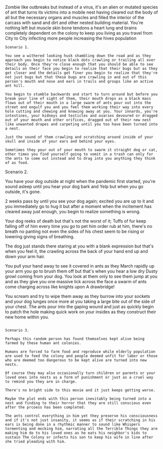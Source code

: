 Zombie like outbreaks  but instead of a virus, it's an alien or mutated species of ant that turns its victims into a mobile nest having cleared out the body of all but the necessary organs and muscles and filled the interior of the carcass with sand and dirt and other nested building material. You're nothing left but muscle skin bone tendons a heart lung and brains completely dependent on the colony to keep you living as you travel from City to City infecting more people increasing the hives population

~~~~~~~~~
Scenario 1.

You see a withered looking husk shambling down the road and as they approach you begin to notice black dots crawling or trailing all over their body. Once they're close enough that you should be able to see details on their face you begin to realize that their bugs but as they get closer and the details get finer you begin to realize that they're not just bugs but that these bugs are crawling in and out of this person's mouth and nose and ears in trails and groups like an active ant hill.

You begin to stumble backwards and start to turn around but before you break your line of sight of them, their mouth drops as a black mass flows out of their mouth in a large swarm of ants pour out into the street and engulf you and you feel them working their way into every hole cutting and chewing and knowing away at you. Your innards, you're intestines, your kidneys and testicles and ovaries devoured or dragged out of your mouth and other orifices, dragged out of their new nest like unwanted drapes and carpeting until you too have been turned into a nest.

Just the sound of them crawling and scratching around inside of your skull and inside of your ears and behind your eyes.

Sometimes they pour out of your mouth to swarm it straight dog or cat, other times you find yourself going to vomit in a trash can only for the ants to come out instead and to drag into you anything they think of as food.

~~~~~~~~~~~~

Scenario 2.

You have your dog outside at night when the pandemic first started, you're sound asleep until you hear your dog bark and Yelp but when you go outside, it's gone.

2 weeks pass by until you see your dog again; excited you are up to it and you immediately go to hug it but after a moment when the incitement has cleared away just enough, you begin to realize something is wrong.

Your dog reeks of death but that's not the worst of it; Tuffs of fur keep falling off of him every time you go to pet him order rub at him, there's no breath no panting not even the sides of his chest seem to be rising or lowering giving signs of breathing.

The dog just stands there staring at you with a blank expression but that's when you feel it, the crawling across the back of your hand end up and down your arm hair. 

You pull your hand away to see it covered in ants as they March rapidly up your arm you go to brush them off but that's when you hear a low dry Dusty growl coming from your dog. You look at them only to see them jump at you and as they give you one massive lick across the face a swarm of ants come charging across like knights upon A drawbridge!

You scream and try to wipe them away as they burrow into your sockets and your dog lunges once more at you taking a large bite out of the side of your chest. The ants pour into the gaping wound and just as quickly begin to patch the hole making quick work on your insides as they construct their new home within you.

~~~~~~~~~~~~

Scenario 3.

Perhaps this random person has found themselves kept alive being farmed by these human ant colonies.

Humans are forced to farm food and reproduce while elderly population are used to feed the colony and people deemed unfit for labor or those who are deemed too dangerous to be kept alive are turned into new nests.

Of course they may also occasionally turn children or parents or your loved ones into nests as a form of punishment or just as a cruel way to remind you they are in charge.

There's no bright side to this movie and it just keeps getting worse.

Maybe the plot ends with this person inevitably being turned into a nest and finding to their horror that they are still conscious even after the prcoess has been completed.

The ants control everything in him yet they preserve his consciousness and if it's not just insanity, it seems as if their scratching in his ears is being done in a rhythmic manner to sound like Whispers tormenting and mocking him, narrating all the Terrible Things they are making him do to his loved ones as he eats his neighbor's kids to sustain The Colony or infects his son to keep his wife in line after she tried pleading with him.